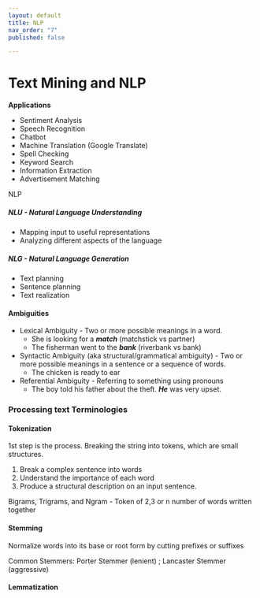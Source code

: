 ```yaml
---
layout: default
title: NLP
nav_order: "7"
published: false

---
```

# Text Mining and NLP

**Applications**

* Sentiment Analysis
* Speech Recognition
* Chatbot
* Machine Translation (Google Translate)
* Spell Checking
* Keyword Search
* Information Extraction
* Advertisement Matching

NLP

##### NLU - Natural Language Understanding

* Mapping input to useful representations
* Analyzing different aspects of the language

##### NLG - Natural Language Generation

* Text planning
* Sentence planning
* Text realization

#### Ambiguities

* Lexical Ambiguity - Two or more possible meanings in a word.
  * She is looking for a **_match_** (matchstick vs partner)
  * The fisherman went to the **_bank_** (riverbank vs bank)
* Syntactic Ambiguity (aka structural/grammatical ambiguity) - Two or more possible meanings in a sentence or a sequence of words.
  * The chicken is ready to ear
* Referential Ambiguity - Referring to something using pronouns
  * The boy told his father about the theft. **_He_** was very upset.

### Processing text Terminologies

#### Tokenization

1st step is the process. Breaking the string into tokens, which are small structures.

1. Break a complex sentence into words
2. Understand the importance of each word
3. Produce a structural description on an input sentence.

Bigrams, Trigrams, and Ngram - Token of 2,3 or n number of words written together

#### Stemming

Normalize words into its base or root form by cutting prefixes or suffixes

Common Stemmers: Porter Stemmer (lenient) ; Lancaster Stemmer (aggressive)

#### Lemmatization